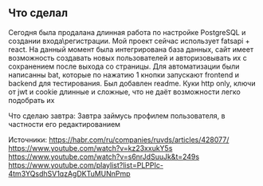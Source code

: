 ## Что сделал
Сегодня была продалана длинная работа по настройке PostgreSQL и создании входа\регистрации. Мой проект сейчас использует fatsapi + react. На данный момент была интегрирована база данных, сайт имеет возможность создавать новых пользователей и авторизовывать их с сохранением после выхода со страницы. Для автоматизации были написанны bat, которые по нажатию 1 кнопки запускают frontend и backend для тестирования. Был добавлен readme. Куки http only, ключи от jwt и cookie длинные и сложные, что не даёт возможности легко подобрать их

Что сделаю завтра:
Завтра займусь профилем пользователя, в частности его редактированием

Источники:
https://habr.com/ru/companies/ruvds/articles/428077/
https://www.youtube.com/watch?v=kz23xxukY5s
https://www.youtube.com/watch?v=s6nrJdSuuJk&t=249s
https://www.youtube.com/playlist?list=PLPPIc-4tm3YQsdhSV1qzAgDKTuMUNnPmp